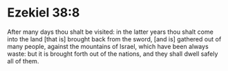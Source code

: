 # Ezekiel 38:8

After many days thou shalt be visited: in the latter years thou shalt come into the land [that is] brought back from the sword, [and is] gathered out of many people, against the mountains of Israel, which have been always waste: but it is brought forth out of the nations, and they shall dwell safely all of them.